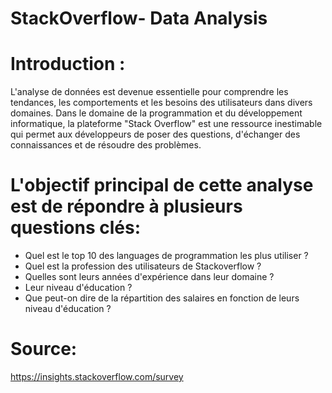 # StackOverflow- Data Analysis



# Introduction :

L'analyse de données est devenue essentielle pour comprendre les tendances, les comportements et les besoins des utilisateurs dans divers domaines. Dans le domaine de la programmation et du développement informatique, la plateforme "Stack Overflow" est une ressource inestimable qui permet aux développeurs de poser des questions, d'échanger des connaissances et de résoudre des problèmes. 




# L'objectif principal de cette analyse est de répondre à plusieurs questions clés:



* Quel est le top 10 des languages de programmation les plus utiliser ?
* Quel est la profession des utilisateurs de Stackoverflow ? 
* Quelles sont leurs années d'expérience dans leur domaine ?
* Leur niveau d'éducation ?
* Que peut-on dire de la répartition des salaires en fonction de leurs niveau d'éducation ? 



# Source:

https://insights.stackoverflow.com/survey

